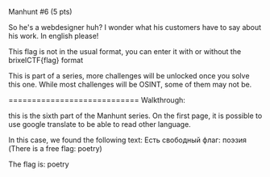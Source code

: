 Manhunt #6 (5 pts)

So he's a webdesigner huh? I wonder what his customers have to say about his work. In english please!

This flag is not in the usual format, you can enter it with or without the brixelCTF{flag} format

This is part of a series, more challenges will be unlocked once you solve this one. While most challenges will be OSINT, some of them may not be.

============================
Walkthrough:

this is the sixth part of the Manhunt series. On the first page, it is possible to use google translate to be able to read other language.

In this case, we found the following text:
Есть свободный флаг: поэзия
(There is a free flag: poetry)


The flag is:
poetry
